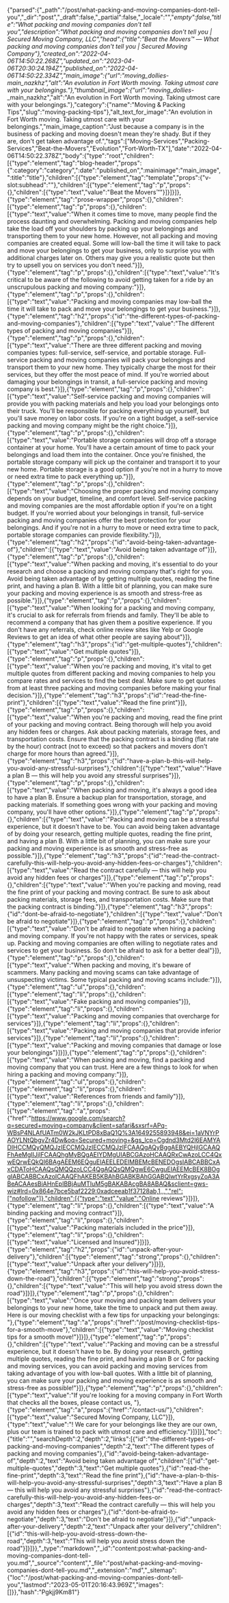 {"parsed":{"_path":"/post/what-packing-and-moving-companies-dont-tell-you","_dir":"post","_draft":false,"_partial":false,"_locale":"","_empty":false,"title":"What packing and moving companies don't tell you","description":"What packing and moving companies don't tell you | Secured Moving Company, LLC","head":{"title":"Beat the Movers™ — What packing and moving companies don't tell you | Secured Moving Company"},"created_on":"2022-04-06T14:50:22.268Z","updated_on":"2023-04-06T20:30:24.194Z","published_on":"2022-04-06T14:50:22.334Z","main_image":{"url":"moving_dollies_-_main_nazkhz","alt":"An evolution in Fort Worth moving. Taking utmost care with your belongings."},"thumbnail_image":{"url":"moving_dollies_-_main_nazkhz","alt":"An evolution in Fort Worth moving. Taking utmost care with your belongings."},"category":{"name":"Moving & Packing Tips","slug":"moving-packing-tips"},"alt_text_for_image":"An evolution in Fort Worth moving. Taking utmost care with your belongings.","main_image_caption":"Just because a company is in the business of packing and moving doesn't mean they're shady. But if they are, don't get taken advantage of.","tags":["Moving-Services","Packing-Services","Beat-the-Movers","Evolution","Fort-Worth-TX"],"date":"2022-04-06T14:50:22.378Z","body":{"type":"root","children":[{"type":"element","tag":"blog-header","props":{":category":"category",":date":"published_on",":mainimage":"main_image",":title":"title"},"children":[{"type":"element","tag":"template","props":{"v-slot:subhead":""},"children":[{"type":"element","tag":"p","props":{},"children":[{"type":"text","value":"Beat the Movers™"}]}]}]},{"type":"element","tag":"prose-wrapper","props":{},"children":[{"type":"element","tag":"p","props":{},"children":[{"type":"text","value":"When it comes time to move, many people find the process daunting and overwhelming. Packing and moving companies help take the load off your shoulders by packing up your belongings and transporting them to your new home. However, not all packing and moving companies are created equal. Some will low-ball the time it will take to pack and move your belongings to get your business, only to surprise you with additional charges later on. Others may give you a realistic quote but then try to upsell you on services you don't need."}]},{"type":"element","tag":"p","props":{},"children":[{"type":"text","value":"It's critical to be aware of the following to avoid getting taken for a ride by an unscrupulous packing and moving company:"}]},{"type":"element","tag":"p","props":{},"children":[{"type":"text","value":"Packing and moving companies may low-ball the time it will take to pack and move your belongings to get your business."}]},{"type":"element","tag":"h2","props":{"id":"the-different-types-of-packing-and-moving-companies"},"children":[{"type":"text","value":"The different types of packing and moving companies"}]},{"type":"element","tag":"p","props":{},"children":[{"type":"text","value":"There are three different packing and moving companies types: full-service, self-service, and portable storage. Full-service packing and moving companies will pack your belongings and transport them to your new home. They typically charge the most for their services, but they offer the most peace of mind. If you're worried about damaging your belongings in transit, a full-service packing and moving company is best."}]},{"type":"element","tag":"p","props":{},"children":[{"type":"text","value":"Self-service packing and moving companies will provide you with packing materials and help you load your belongings onto their truck. You'll be responsible for packing everything up yourself, but you'll save money on labor costs. If you're on a tight budget, a self-service packing and moving company might be the right choice."}]},{"type":"element","tag":"p","props":{},"children":[{"type":"text","value":"Portable storage companies will drop off a storage container at your home. You'll have a certain amount of time to pack your belongings and load them into the container. Once you're finished, the portable storage company will pick up the container and transport it to your new home. Portable storage is a good option if you're not in a hurry to move or need extra time to pack everything up."}]},{"type":"element","tag":"p","props":{},"children":[{"type":"text","value":"Choosing the proper packing and moving company depends on your budget, timeline, and comfort level. Self-service packing and moving companies are the most affordable option if you're on a tight budget. If you're worried about your belongings in transit, full-service packing and moving companies offer the best protection for your belongings. And if you're not in a hurry to move or need extra time to pack, portable storage companies can provide flexibility."}]},{"type":"element","tag":"h2","props":{"id":"avoid-being-taken-advantage-of"},"children":[{"type":"text","value":"Avoid being taken advantage of"}]},{"type":"element","tag":"p","props":{},"children":[{"type":"text","value":"When packing and moving, it's essential to do your research and choose a packing and moving company that's right for you. Avoid being taken advantage of by getting multiple quotes, reading the fine print, and having a plan B. With a little bit of planning, you can make sure your packing and moving experience is as smooth and stress-free as possible."}]},{"type":"element","tag":"p","props":{},"children":[{"type":"text","value":"When looking for a packing and moving company, it's crucial to ask for referrals from friends and family. They'll be able to recommend a company that has given them a positive experience. If you don't have any referrals, check online review sites like Yelp or Google Reviews to get an idea of what other people are saying about"}]},{"type":"element","tag":"h3","props":{"id":"get-multiple-quotes"},"children":[{"type":"text","value":"Get multiple quotes"}]},{"type":"element","tag":"p","props":{},"children":[{"type":"text","value":"When you're packing and moving, it's vital to get multiple quotes from different packing and moving companies to help you compare rates and services to find the best deal. Make sure to get quotes from at least three packing and moving companies before making your final decision."}]},{"type":"element","tag":"h3","props":{"id":"read-the-fine-print"},"children":[{"type":"text","value":"Read the fine print"}]},{"type":"element","tag":"p","props":{},"children":[{"type":"text","value":"When you're packing and moving, read the fine print of your packing and moving contract. Being thorough will help you avoid any hidden fees or charges. Ask about packing materials, storage fees, and transportation costs. Ensure that the packing contract is a binding (flat rate by the hour) contract (not to exceed) so that packers and movers don't charge for more hours than agreed."}]},{"type":"element","tag":"h3","props":{"id":"have-a-plan-b-this-will-help-you-avoid-any-stressful-surprises"},"children":[{"type":"text","value":"Have a plan B — this will help you avoid any stressful surprises"}]},{"type":"element","tag":"p","props":{},"children":[{"type":"text","value":"When packing and moving, it's always a good idea to have a plan B. Ensure a backup plan for transportation, storage, and packing materials. If something goes wrong with your packing and moving company, you'll have other options."}]},{"type":"element","tag":"p","props":{},"children":[{"type":"text","value":"Packing and moving can be a stressful experience, but it doesn't have to be. You can avoid being taken advantage of by doing your research, getting multiple quotes, reading the fine print, and having a plan B. With a little bit of planning, you can make sure your packing and moving experience is as smooth and stress-free as possible."}]},{"type":"element","tag":"h3","props":{"id":"read-the-contract-carefully-this-will-help-you-avoid-any-hidden-fees-or-charges"},"children":[{"type":"text","value":"Read the contract carefully — this will help you avoid any hidden fees or charges"}]},{"type":"element","tag":"p","props":{},"children":[{"type":"text","value":"When you're packing and moving, read the fine print of your packing and moving contract. Be sure to ask about packing materials, storage fees, and transportation costs. Make sure that the packing contract is binding."}]},{"type":"element","tag":"h3","props":{"id":"dont-be-afraid-to-negotiate"},"children":[{"type":"text","value":"Don't be afraid to negotiate"}]},{"type":"element","tag":"p","props":{},"children":[{"type":"text","value":"Don't be afraid to negotiate when hiring a packing and moving company. If you're not happy with the rates or services, speak up. Packing and moving companies are often willing to negotiate rates and services to get your business. So don't be afraid to ask for a better deal"}]},{"type":"element","tag":"p","props":{},"children":[{"type":"text","value":"When packing and moving, it's beware of scammers. Many packing and moving scams can take advantage of unsuspecting victims. Some typical packing and moving scams include:"}]},{"type":"element","tag":"ul","props":{},"children":[{"type":"element","tag":"li","props":{},"children":[{"type":"text","value":"Fake packing and moving companies"}]},{"type":"element","tag":"li","props":{},"children":[{"type":"text","value":"Packing and moving companies that overcharge for services"}]},{"type":"element","tag":"li","props":{},"children":[{"type":"text","value":"Packing and moving companies that provide inferior services"}]},{"type":"element","tag":"li","props":{},"children":[{"type":"text","value":"Packing and moving companies that damage or lose your belongings"}]}]},{"type":"element","tag":"p","props":{},"children":[{"type":"text","value":"When packing and moving, find a packing and moving company that you can trust. Here are a few things to look for when hiring a packing and moving company:"}]},{"type":"element","tag":"ul","props":{},"children":[{"type":"element","tag":"li","props":{},"children":[{"type":"text","value":"References from friends and family"}]},{"type":"element","tag":"li","props":{},"children":[{"type":"element","tag":"a","props":{"href":"https://www.google.com/search?q=secured+moving+company&client=safari&sxsrf=APq-WBsP4NLAfUATm0W2kJKLtPD8xBaQ1Q%3A1649255893948&ei=1aVNYrPAOYLNtQbgvZr4Dw&oq=Secured+moving+&gs_lcp=Cgdnd3Mtd2l6EAMYADIHCCMQyQMQJzIECCMQJzIECCMQJzIFCAAQgAQyBggAEBYQHjIGCAAQFhAeMgIIJjIFCAAQhgMyBQgAEIYDMgUIABCGAzoHCAAQRxCwAzoLCC4QxwEQrwEQkQI6BAgAEEM6EQguEIAEELEDEIMBEMcBENEDOgsIABCABBCxAxCDAToHCAAQsQMQQzoLCC4QgAQQsQMQgwE6CwguEIAEEMcBEK8BOggIABCABBCxAzoICAAQFhAKEB5KBAhBGABKBAhGGABQlwtYrRxgsyZoA3ABeACAAesBiAHnEpIBBjAuMTIuM5gBAKABAcgBA8ABAQ&sclient=gws-wiz#lrd=0x864e7bce5baf2229:0xadceeab1f37128ab,1,,,","rel":["nofollow"]},"children":[{"type":"text","value":"Online reviews"}]}]},{"type":"element","tag":"li","props":{},"children":[{"type":"text","value":"A binding packing and moving contract"}]},{"type":"element","tag":"li","props":{},"children":[{"type":"text","value":"Packing materials included in the price"}]},{"type":"element","tag":"li","props":{},"children":[{"type":"text","value":"Licensed and Insured"}]}]},{"type":"element","tag":"h2","props":{"id":"unpack-after-your-delivery"},"children":[{"type":"element","tag":"strong","props":{},"children":[{"type":"text","value":"Unpack after your delivery"}]}]},{"type":"element","tag":"h3","props":{"id":"this-will-help-you-avoid-stress-down-the-road"},"children":[{"type":"element","tag":"strong","props":{},"children":[{"type":"text","value":"This will help you avoid stress down the road"}]}]},{"type":"element","tag":"p","props":{},"children":[{"type":"text","value":"Once your moving and packing team delivers your belongings to your new home, take the time to unpack and put them away. Here is our moving checklist with a few tips for unpacking your belongings: "},{"type":"element","tag":"a","props":{"href":"/post/moving-checklist-tips-for-a-smooth-move"},"children":[{"type":"text","value":"Moving checklist tips for a smooth move!"}]}]},{"type":"element","tag":"p","props":{},"children":[{"type":"text","value":"Packing and moving can be a stressful experience, but it doesn't have to be. By doing your research, getting multiple quotes, reading the fine print, and having a plan B or C for packing and moving services, you can avoid packing and moving services from taking advantage of you with low-ball quotes. With a little bit of planning, you can make sure your packing and moving experience is as smooth and stress-free as possible!"}]},{"type":"element","tag":"p","props":{},"children":[{"type":"text","value":"If you're looking for a moving company in Fort Worth that checks all the boxes, please contact us, "},{"type":"element","tag":"a","props":{"href":"/contact-us/"},"children":[{"type":"text","value":"Secured Moving Company, LLC"}]},{"type":"text","value":"! We care for your belongings like they are our own, plus our team is trained to pack with utmost care and efficiency."}]}]}],"toc":{"title":"","searchDepth":2,"depth":2,"links":[{"id":"the-different-types-of-packing-and-moving-companies","depth":2,"text":"The different types of packing and moving companies"},{"id":"avoid-being-taken-advantage-of","depth":2,"text":"Avoid being taken advantage of","children":[{"id":"get-multiple-quotes","depth":3,"text":"Get multiple quotes"},{"id":"read-the-fine-print","depth":3,"text":"Read the fine print"},{"id":"have-a-plan-b-this-will-help-you-avoid-any-stressful-surprises","depth":3,"text":"Have a plan B — this will help you avoid any stressful surprises"},{"id":"read-the-contract-carefully-this-will-help-you-avoid-any-hidden-fees-or-charges","depth":3,"text":"Read the contract carefully — this will help you avoid any hidden fees or charges"},{"id":"dont-be-afraid-to-negotiate","depth":3,"text":"Don't be afraid to negotiate"}]},{"id":"unpack-after-your-delivery","depth":2,"text":"Unpack after your delivery","children":[{"id":"this-will-help-you-avoid-stress-down-the-road","depth":3,"text":"This will help you avoid stress down the road"}]}]}},"_type":"markdown","_id":"content:post:what-packing-and-moving-companies-dont-tell-you.md","_source":"content","_file":"post/what-packing-and-moving-companies-dont-tell-you.md","_extension":"md","_sitemap":{"loc":"/post/what-packing-and-moving-companies-dont-tell-you","lastmod":"2023-05-01T20:16:43.969Z","images":[]}},"hash":"Pgkjj9Km81"}